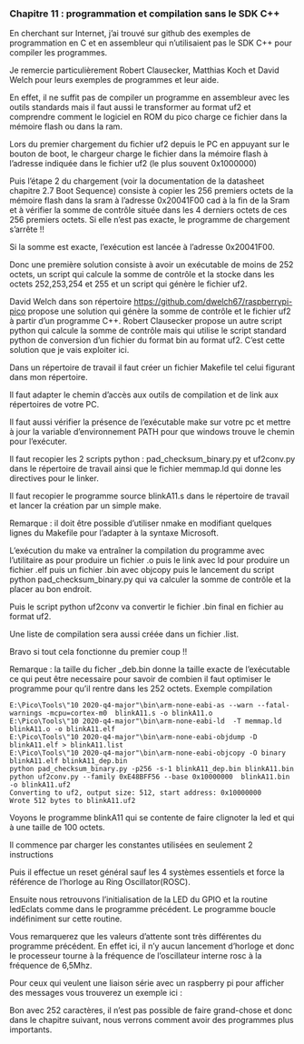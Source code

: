 ### Chapitre 11 : programmation et compilation sans le SDK C++

En cherchant sur Internet, j’ai trouvé sur github des exemples de programmation en C et en assembleur qui n’utilisaient pas le SDK C++ pour compiler les programmes. 

Je remercie particulièrement Robert Clausecker, Matthias Koch et David Welch  pour leurs exemples de programmes et leur aide.

En effet, il ne suffit pas de compiler un programme en assembleur avec les outils standards mais il faut aussi le transformer au format uf2 et comprendre comment le logiciel en ROM du pico charge ce fichier dans la mémoire flash ou dans la ram.

 Lors du premier chargement du fichier uf2 depuis le PC en appuyant sur le bouton de boot, le chargeur charge le fichier dans la mémoire flash à l’adresse indiquée dans le fichier uf2 (le plus souvent  0x1000000)
 
Puis l’étape 2 du chargement (voir la documentation de la datasheet  chapitre 2.7 Boot Sequence) consiste à copier les 256 premiers octets de la mémoire flash dans la sram à l’adresse 0x20041F00 cad à la fin de la Sram et à vérifier la somme de contrôle située dans les 4 derniers octets de ces 256 premiers octets. Si elle n’est pas exacte, le programme de chargement s’arrête !! 

Si la somme est exacte, l’exécution est lancée à l’adresse 0x20041F00.

Donc une première solution consiste à avoir un exécutable de moins de 252 octets, un script qui calcule la somme de contrôle et la stocke dans les octets 252,253,254 et 255 et un script qui génère le fichier uf2.

David Welch dans son répertoire https://github.com/dwelch67/raspberrypi-pico  propose une solution qui génère la somme de contrôle et le fichier uf2 à partir d’un programme C++.
Robert Clausecker propose un autre script python qui calcule la somme de contrôle mais qui utilise le script standard python de conversion d’un fichier du format bin au format uf2. C’est cette solution que je vais exploiter ici.

Dans un répertoire de travail il faut créer un fichier Makefile tel celui figurant dans mon répertoire.

Il faut adapter le chemin d’accès aux outils de compilation et de link aux répertoires de votre PC.

Il faut aussi vérifier la présence de l’exécutable make sur votre pc et mettre à jour la variable d’environnement PATH pour que windows trouve le chemin pour l’exécuter.

Il faut recopier les 2 scripts python :   pad_checksum_binary.py et uf2conv.py dans le répertoire de travail ainsi que le fichier memmap.ld qui donne les directives pour le linker.

Il faut recopier le programme source  blinkA11.s dans le répertoire de travail et lancer la création par un simple make.

Remarque : il doit être possible d’utiliser nmake en modifiant quelques lignes du Makefile pour l’adapter à la syntaxe Microsoft.

L’exécution du make va entraîner la compilation du programme avec l’utilitaire as pour produire un fichier .o puis le link avec ld pour produire un fichier .elf puis un fichier .bin avec objcopy puis le lancement du script python pad_checksum_binary.py qui va calculer la somme de contrôle et la placer au bon endroit.

Puis le script python uf2conv va convertir le fichier .bin final en fichier au format uf2.

Une liste de compilation sera aussi créée dans un fichier .list.

Bravo si tout cela fonctionne du premier coup !!

Remarque : la taille du ficher _deb.bin donne la taille exacte de l’exécutable ce qui peut être necessaire pour savoir de combien il faut optimiser le programme pour qu’il rentre dans les 252  octets.
Exemple compilation
```
E:\Pico\Tools\"10 2020-q4-major"\bin\arm-none-eabi-as --warn --fatal-warnings -mcpu=cortex-m0  blinkA11.s -o blinkA11.o
E:\Pico\Tools\"10 2020-q4-major"\bin\arm-none-eabi-ld  -T memmap.ld  blinkA11.o -o blinkA11.elf
E:\Pico\Tools\"10 2020-q4-major"\bin\arm-none-eabi-objdump -D blinkA11.elf > blinkA11.list
E:\Pico\Tools\"10 2020-q4-major"\bin\arm-none-eabi-objcopy -O binary blinkA11.elf blinkA11_dep.bin
python pad_checksum_binary.py -p256 -s-1 blinkA11_dep.bin blinkA11.bin
python uf2conv.py --family 0xE48BFF56 --base 0x10000000  blinkA11.bin -o blinkA11.uf2
Converting to uf2, output size: 512, start address: 0x10000000
Wrote 512 bytes to blinkA11.uf2
```

Voyons le programme blinkA11 qui se contente de faire clignoter la led et qui à une taille de 100 octets.

Il commence par charger les constantes utilisées en seulement 2 instructions

Puis il effectue un reset général sauf les 4 systèmes essentiels et force la référence de l’horloge au Ring Oscillator(ROSC). 

Ensuite nous retrouvons l’initialisation de la LED du  GPIO  et la routine ledEclats comme dans le programme précédent.
Le programme boucle indéfiniment sur cette routine.

Vous remarquerez que les valeurs d’attente sont très différentes du programme précédent. En effet ici, il n’y aucun lancement d’horloge et donc le processeur tourne à la fréquence de l’oscillateur interne rosc à la fréquence de 6,5Mhz.


Pour ceux qui veulent une liaison série avec un raspberry pi pour afficher des messages vous trouverez un exemple ici : 

Bon avec 252 caractères, il n’est pas possible de faire grand-chose et donc dans le chapitre suivant, nous verrons comment avoir des programmes plus importants.

